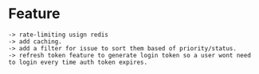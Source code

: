 # Feature
    -> rate-limiting usign redis
    -> add caching.
    -> add a filter for issue to sort them based of priority/status.
    -> refresh token feature to generate login token so a user wont need to login every time auth token expires.
